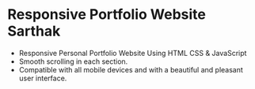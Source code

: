 # Responsive Portfolio Website Sarthak

- Responsive Personal Portfolio Website Using HTML CSS & JavaScript
- Smooth scrolling in each section.
- Compatible with all mobile devices and with a beautiful and pleasant user interface.
